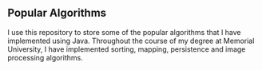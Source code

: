 ## Popular Algorithms

I use this repository to store some of the popular algorithms that I have implemented using Java. Throughout the course of my degree at 
Memorial University, I have implemented sorting, mapping, persistence and image processing algorithms.
